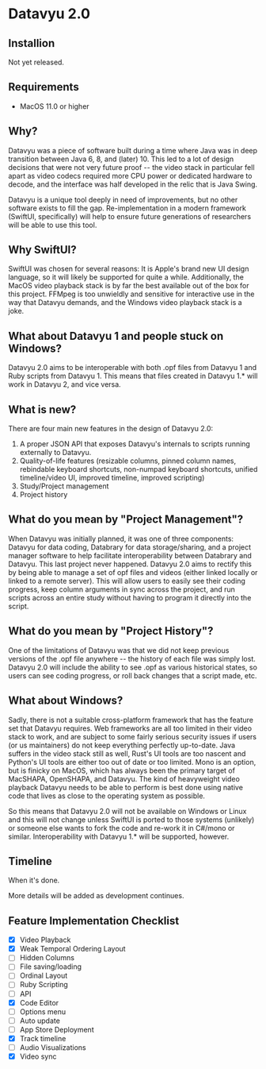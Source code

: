 # Datavyu 2.0

## Installion

Not yet released.

## Requirements

- MacOS 11.0 or higher

## Why?

Datavyu was a piece of software built during a time where Java was in deep transition between Java 6, 8, and (later) 10.
This led to a lot of design decisions that were not very future proof -- the video stack in particular fell apart as 
video codecs required more CPU power or dedicated hardware to decode, and the interface was half developed in the relic that is Java Swing.

Datavyu is a unique tool deeply in need of improvements, but no other software exists to fill the gap.
Re-implementation in a modern framework (SwiftUI, specifically) will help to ensure future generations of researchers will be able to use this tool.

## Why SwiftUI?
SwiftUI was chosen for several reasons: It is Apple's brand new UI design language, so it will likely be supported for quite a while.
Additionally, the MacOS video playback stack is by far the best available out of the box for this project.
FFMpeg is too unwieldly and sensitive for interactive use in the way that Datavyu demands, and the Windows video playback stack is a joke.

## What about Datavyu 1 and people stuck on Windows?
Datavyu 2.0 aims to be interoperable with both .opf files from Datavyu 1 and Ruby scripts from Datavyu 1.
This means that files created in Datavyu 1.* will work in Datavyu 2, and vice versa.

## What is new?
There are four main new features in the design of Datavyu 2.0:

1. A proper JSON API that exposes Datavyu's internals to scripts running externally to Datavyu.
2. Quality-of-life features (resizable columns, pinned column names, rebindable keyboard shortcuts, non-numpad keyboard shortcuts, unified timeline/video UI, improved timeline, improved scripting)
3. Study/Project management
4. Project history

## What do you mean by "Project Management"?
When Datavyu was initially planned, it was one of three components: Datavyu for data coding, Databrary for data storage/sharing, 
and a project manager software to help facilitate interoperability between Databrary and Datavyu.
This last project never happened.
Datavyu 2.0 aims to rectify this by being able to manage a set of opf files and videos (either linked locally or linked to a remote server).
This will allow users to easily see their coding progress, keep column arguments in sync across the project, and run scripts across an entire study without having to program it directly into the script.

## What do you mean by "Project History"?
One of the limitations of Datavyu was that we did not keep previous versions of the .opf file anywhere -- the history of each file was simply lost.
Datavyu 2.0 will include the ability to see .opf as various historical states, so users can see coding progress, or roll back changes that a script made, etc.

## What about Windows?
Sadly, there is not a suitable cross-platform framework that has the feature set that Datavyu requires.
Web frameworks are all too limited in their video stack to work, and are subject to some fairly serious security issues if users (or us maintainers) do not keep everything perfectly up-to-date.
Java suffers in the video stack still as well, Rust's UI tools are too nascent and Python's UI tools are either too out of date or too limited.
Mono is an option, but is finicky on MacOS, which has always been the primary target of MacSHAPA, OpenSHAPA, and Datavyu.
The kind of heavyweight video playback Datavyu needs to be able to perform is best done using native code that lives as close to the operating system as possible.

So this means that Datavyu 2.0 will not be available on Windows or Linux and this will not change unless SwiftUI is ported to those systems (unlikely) or someone else wants to fork the code and re-work it in C#/mono or similar.
Interoperability with Datavyu 1.* will be supported, however.

## Timeline
When it's done.

More details will be added as development continues.

## Feature Implementation Checklist
- [x] Video Playback
- [x] Weak Temporal Ordering Layout
- [ ] Hidden Columns
- [ ] File saving/loading
- [ ] Ordinal Layout
- [ ] Ruby Scripting
- [ ] API
- [x] Code Editor
- [ ] Options menu
- [ ] Auto update
- [ ] App Store Deployment
- [x] Track timeline
- [ ] Audio Visualizations
- [x] Video sync
